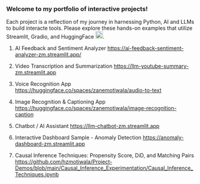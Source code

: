 ### Welcome to my portfolio of interactive projects!
Each project is a reflection of my journey in harnessing Python, AI and LLMs to build interacte tools. Please explore these hands-on examples that utilize Streamlit, Gradio, and HuggingFace <img src="https://github.com/hzmotiwala/Project-Demos/assets/7186464/cbace9cd-5b90-4283-b336-5f7c2d749090" alt="drawing" width="20"/>.

1) AI Feedback and Sentiment Analyzer
https://ai-feedback-sentiment-analyzer-zm.streamlit.app/

2) Video Transcription and Summarization
https://llm-youtube-summary-zm.streamlit.app

3) Voice Recognition App
https://huggingface.co/spaces/zanemotiwala/audio-to-text

4) Image Recognition & Captioning App
https://huggingface.co/spaces/zanemotiwala/image-recognition-caption

5) Chatbot / AI Assistant
https://llm-chatbot-zm.streamlit.app

6) Interactive Dashboard Sample - Anomaly Detection
https://anomaly-dashboard-zm.streamlit.app

7) Causal Inference Techniques: Propensity Score, DiD, and Matching Pairs
https://github.com/hzmotiwala/Project-Demos/blob/main/Causal_Inference_Experimentation/Causal_Inference_Techniques.ipynb

